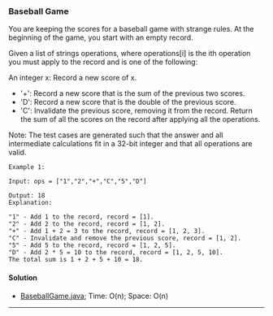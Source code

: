 ### Baseball Game

You are keeping the scores for a baseball game with strange rules. At the beginning of the game, you start with an empty record.

Given a list of strings operations, where operations[i] is the ith operation you must apply to the record and is one of the following:

An integer x: Record a new score of x.
- '+': Record a new score that is the sum of the previous two scores.
- 'D': Record a new score that is the double of the previous score.
- 'C': Invalidate the previous score, removing it from the record.
Return the sum of all the scores on the record after applying all the operations.

Note: The test cases are generated such that the answer and all intermediate calculations fit in a 32-bit integer and that all operations are valid.

````
Example 1:

Input: ops = ["1","2","+","C","5","D"]

Output: 18
Explanation:

"1" - Add 1 to the record, record = [1].
"2" - Add 2 to the record, record = [1, 2].
"+" - Add 1 + 2 = 3 to the record, record = [1, 2, 3].
"C" - Invalidate and remove the previous score, record = [1, 2].
"5" - Add 5 to the record, record = [1, 2, 5].
"D" - Add 2 * 5 = 10 to the record, record = [1, 2, 5, 10].
The total sum is 1 + 2 + 5 + 10 = 18.
````

#### Solution

- [BaseballGame.java](./BaseballGame/BaseballGame.java);
  Time: O(n); Space: O(n)

-----------
